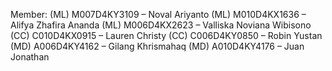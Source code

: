 Member:
(ML) M007D4KY3109 – Noval Ariyanto
(ML) M010D4KX1636 – Alifya Zhafira Ananda
(ML) M006D4KX2623 – Valliska Noviana Wibisono
(CC) C010D4KX0915 – Lauren Christy
(CC) C006D4KY0850 – Robin Yustan
(MD) A006D4KY4162 – Gilang Khrismahaq
(MD) A010D4KY4176 – Juan Jonathan
